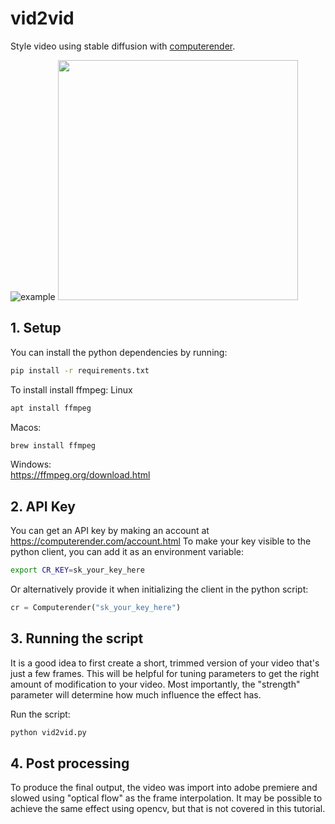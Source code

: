 # vid2vid 
  
Style video using stable diffusion with [computerender](https://computerender.com).  


![example](https://i.imgur.com/FMd9RvH.gif)
<img src="/python/vid2vid/example.gif?raw=true" width="384px">

## 1. Setup
You can install the python dependencies by running:

```bash
pip install -r requirements.txt
```

To install install ffmpeg:
Linux
```bash
apt install ffmpeg
```
Macos:
```bash
brew install ffmpeg
```
Windows:  
https://ffmpeg.org/download.html

## 2. API Key
You can get an API key by making an account at https://computerender.com/account.html
To make your key visible to the python client, you can add it as an environment variable:
```bash
export CR_KEY=sk_your_key_here
```
Or alternatively provide it when initializing the client in the python script:
```python
cr = Computerender("sk_your_key_here")
```

## 3. Running the script 
It is a good idea to first create a short, trimmed version of your video that's just a few frames.
This will be helpful for tuning parameters to get the right amount of modification to your video.
Most importantly, the "strength" parameter will determine how much influence the effect has.

Run the script:
```bash
python vid2vid.py
```

## 4. Post processing
To produce the final output, the video was import into adobe premiere and slowed using "optical flow" as the frame interpolation. It may be possible to achieve the same effect using opencv, but that is not covered in this tutorial.
